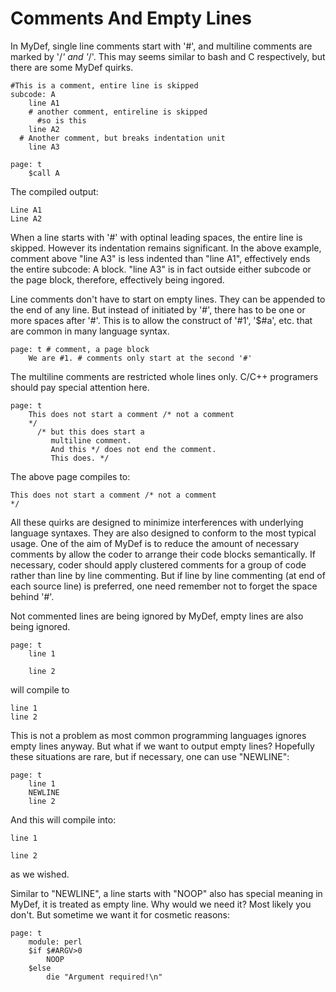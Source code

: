 # Comments And Empty Lines

In MyDef, single line comments start with '#', and multiline comments are marked by '/*' and '*/'. This may seems similar to bash and C respectively, but there are some MyDef quirks.

```
#This is a comment, entire line is skipped
subcode: A
    line A1
    # another comment, entireline is skipped
      #so is this
    line A2
  # Another comment, but breaks indentation unit
    line A3

page: t
    $call A
```

The compiled output:
```
Line A1
Line A2
```
When a line starts with '#' with optinal leading spaces, the entire line is skipped. However its indentation remains significant. In the above example, comment above "line A3" is less indented than "line A1", effectively ends the entire subcode: A block. "line A3" is in fact outside either subcode or the page block, therefore, effectively being ingored.

Line comments don't have to start on empty lines. They can be appended to the end of any line. But instead of initiated by '#', there has to be one or more spaces after '#'. This is to allow the construct of '#1', '$#a', etc. that are common in many language syntax.

```
page: t # comment, a page block
    We are #1. # comments only start at the second '#'

```

The multiline comments are restricted whole lines only. C/C++ programers should pay special attention here.

```
page: t
    This does not start a comment /* not a comment
    */
      /* but this does start a
         multiline comment. 
         And this */ does not end the comment.
         This does. */
```
The above page compiles to:
```
This does not start a comment /* not a comment
*/
```

All these quirks are designed to minimize interferences with underlying language syntaxes. They are also designed to conform to the most typical usage. One of the aim of MyDef is to reduce the amount of necessary comments by allow the coder to arrange their code blocks semantically. If necessary, coder should apply clustered comments for a group of code rather than line by line commenting. But if line by line commenting (at end of each source line) is preferred, one need remember not to forget the space behind '#'.

Not commented lines are being ignored by MyDef, empty lines are also being ignored.

```
page: t
    line 1

    line 2
```
will compile to
```
line 1
line 2
```

This is not a problem as most common programming languages ignores empty lines anyway. But what if we want to output empty lines? Hopefully these situations are rare, but if necessary, one can use "NEWLINE":

```
page: t
    line 1
    NEWLINE
    line 2
```
And this will compile into:
```
line 1

line 2
```
as we wished.

Similar to "NEWLINE", a line starts with "NOOP" also has special meaning in MyDef, it is treated as empty line. Why would we need it? Most likely you don't. But sometime we want it for cosmetic reasons:
```
page: t
    module: perl
    $if $#ARGV>0
        NOOP
    $else
        die "Argument required!\n"
```

